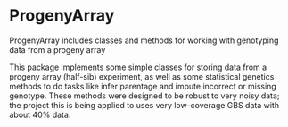 # ProgenyArray

ProgenyArray includes classes and methods for working with genotyping data from
a progeny array

This package implements some simple classes for storing data from a progeny
array (half-sib) experiment, as well as some statistical genetics methods to do
tasks like infer parentage and impute incorrect or missing genotype. These
methods were designed to be robust to very noisy data; the project this is
being applied to uses very low-coverage GBS data with about 40% data.


